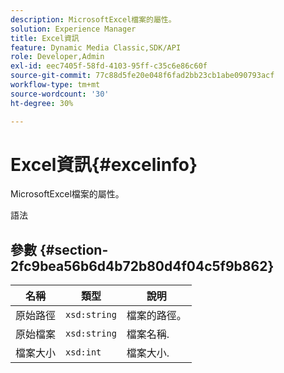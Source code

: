 ```yaml
---
description: MicrosoftExcel檔案的屬性。
solution: Experience Manager
title: Excel資訊
feature: Dynamic Media Classic,SDK/API
role: Developer,Admin
exl-id: eec7405f-58fd-4103-95ff-c35c6e86c60f
source-git-commit: 77c88d5fe20e048f6fad2bb23cb1abe090793acf
workflow-type: tm+mt
source-wordcount: '30'
ht-degree: 30%

---
```


# Excel資訊{#excelinfo}

MicrosoftExcel檔案的屬性。

語法

## 參數 {#section-2fc9bea56b6d4b72b80d4f04c5f9b862}

| 名稱 | 類型 | 說明 |
|---|---|---|
| 原始路徑 | `xsd:string` | 檔案的路徑。 |
| 原始檔案 | `xsd:string` | 檔案名稱. |
| 檔案大小 | `xsd:int` | 檔案大小. |
